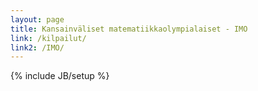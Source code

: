 ```yaml
---
layout: page
title: Kansainväliset matematiikkaolympialaiset - IMO
link: /kilpailut/
link2: /IMO/
---
```

{% include JB/setup %}
